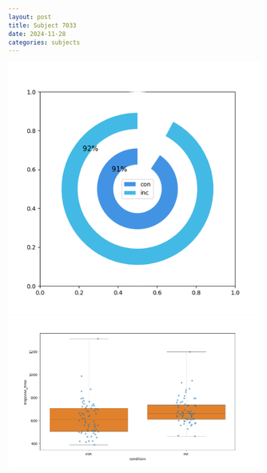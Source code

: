 ```yaml
---
layout: post
title: Subject 7033
date: 2024-11-28
categories: subjects
---
```


![](data/7033/run-13/7033_accuracy_by_condition.png)
![](data/7033/run-13/7033_rt.png)
